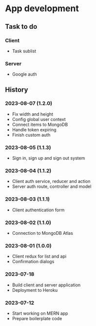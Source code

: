 # App development

## Task to do

### Client

- Task sublist

### Server

- Google auth

## History

### 2023-08-07 (1.2.0)

- Fix width and height
- Config global user context
- Connect items to MongoDB
- Handle token expiring
- Finish custom auth

### 2023-08-05 (1.1.3)

- Sign in, sign up and sign out system

### 2023-08-04 (1.1.2)

- Client auth service, reducer and action
- Server auth route, controller and model

### 2023-08-03 (1.1.1)

- Client authentication form

### 2023-08-02 (1.1.0)

- Connection to MongoDB Atlas

### 2023-08-01 (1.0.0)

- Client redux for list and api
- Confirmation dialogs

### 2023-07-18

- Build client and server application
- Deployment to Heroku

### 2023-07-12

- Start working on MERN app
- Prepare boilerplate code
